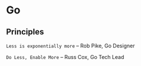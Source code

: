 # Go

## Principles

`Less is exponentially more`  – Rob Pike, Go Designer

`Do Less, Enable More`  – Russ Cox, Go Tech Lead
